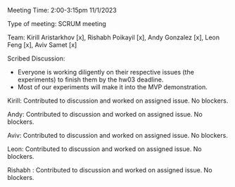 Meeting Time: 2:00-3:15pm 11/1/2023

Type of meeting: SCRUM meeting

Team: Kirill Aristarkhov [x], Rishabh Poikayil [x], Andy Gonzalez [x], Leon Feng [x], Aviv Samet [x]

Scribed Discussion:
- Everyone is working diligently on their respective issues (the experiments) to finish them by the hw03 deadline.
- Most of our experiments will make it into the MVP demonstration.

Kirill: Contributed to discussion and worked on assigned issue. No blockers.

Andy: Contributed to discussion and worked on assigned issue. No blockers.

Aviv: Contributed to discussion and worked on assigned issue. No blockers.

Leon: Contributed to discussion and worked on assigned issue. No blockers.

Rishabh : Contributed to discussion and worked on assigned issue. No blockers.
